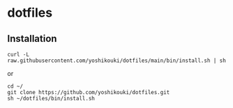 # dotfiles

## Installation

```
curl -L raw.githubusercontent.com/yoshikouki/dotfiles/main/bin/install.sh | sh
```

or

```
cd ~/
git clone https://github.com/yoshikouki/dotfiles.git
sh ~/dotfiles/bin/install.sh
```
